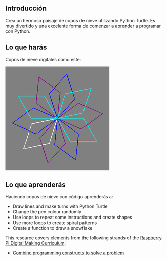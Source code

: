 ## Introducción

Crea un hermoso paisaje de copos de nieve utilizando Python Turtle. Es muy divertido y una excelente forma de comenzar a aprender a programar con Python.

## Lo que harás

Copos de nieve digitales como este:

![snowflake](images/makeasnowflake.png)

## Lo que aprenderás

Haciendo copos de nieve con código aprenderás a:

- Draw lines and make turns with Python Turtle
- Change the pen colour randomly
- Use loops to repeat some instructions and create shapes
- Use more loops to create spiral patterns
- Create a function to draw a snowflake

This resource covers elements from the following strands of the [Raspberry Pi Digital Making Curriculum](https://www.raspberrypi.org/curriculum/):

- [Combine programming constructs to solve a problem](https://www.raspberrypi.org/curriculum/programming/builder)